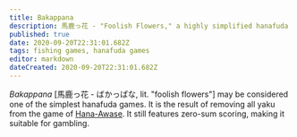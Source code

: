 ```yaml
---
title: Bakappana
description: 馬鹿っ花 - "Foolish Flowers," a highly simplified hanafuda game
published: true
date: 2020-09-20T22:31:01.682Z
tags: fishing games, hanafuda games
editor: markdown
dateCreated: 2020-09-20T22:31:01.682Z
---
```


*Bakappana* [馬鹿っ花 - ばかっぱな, lit. "foolish flowers"] may be considered one of the simplest hanafuda games. It is the result of removing all yaku from the game of [Hana-Awase](/en/hanafuda/games/hana-awase). It still features zero-sum scoring, making it suitable for gambling.
